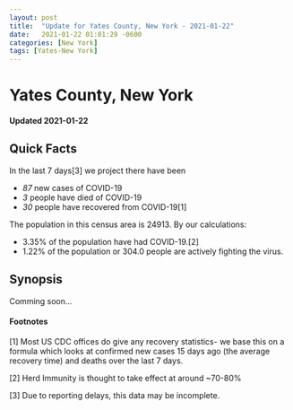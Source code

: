```yaml
---
layout: post
title:  "Update for Yates County, New York - 2021-01-22"
date:   2021-01-22 01:01:29 -0600
categories: [New York]
tags: [Yates-New York]
---
```


# Yates County, New York
#### Updated 2021-01-22

## Quick Facts

In the last 7 days[3] we project there have been
- *87* new cases of COVID-19
- *3* people have died of COVID-19
- *30* people have recovered from COVID-19[1]

The population in this census area is 24913. By our calculations:
- 3.35% of the population have had COVID-19.[2]
- 1.22% of the population or 304.0 people are actively fighting the virus.

## Synopsis

Comming soon...


#### Footnotes

[1] Most US CDC offices do give any recovery statistics- we base this on a formula which looks at confirmed new cases
15 days ago (the average recovery time) and deaths over the last 7 days.

[2] Herd Immunity is thought to take effect at around ~70-80%

[3] Due to reporting delays, this data may be incomplete.
 
    